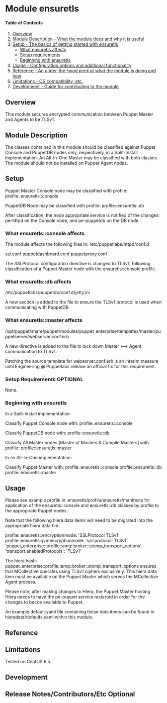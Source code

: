 # Module ensuretls

#### Table of Contents

1. [Overview](#overview)
2. [Module Description - What the module does and why it is useful](#module-description)
3. [Setup - The basics of getting started with ensuretls](#setup)
    * [What ensuretls affects](#what-ensuretls-affects)
    * [Setup requirements](#setup-requirements)
    * [Beginning with ensuretls](#beginning-with-ensuretls)
4. [Usage - Configuration options and additional functionality](#usage)
5. [Reference - An under-the-hood peek at what the module is doing and how](#reference)
5. [Limitations - OS compatibility, etc.](#limitations)
6. [Development - Guide for contributing to the module](#development)

## Overview

This module secures encrypted communication between Puppet Master and Agents to be TLSv1.

## Module Description

The classes contained in this module should be classified against Puppet Console and PuppetDB nodes only, respectively, in a Split-Install implementation.  An All-In-One Master may be classified with both classes.   The module should not be installed on Puppet Agent nodes.

## Setup

Puppet Master Console node may be classified with profile: profile::ensuretls::console

PuppetDB Node may be classified with profile: profile::ensuretls::db

After classification, the node appropriate service is notified of the changes: pe-httpd on the Console node, and pe-puppetdb on the DB node.  
 
### What ensuretls::console affects

The module affects the following files in: /etc/puppetlabs/httpd/conf.d

ssl.conf
puppetdashboard.conf
puppetproxy.conf

The SSLProtocol configuration directive is changed to TLSv1, following classification of a Puppet Master node with the ensuretls::console profile.

### What ensuretls::db affects

/etc/puppetlabs/puppetdb/conf.d/jetty.ini

A new section is added to the file to ensure the TLSv1 protocol is used when communicating with PuppetDB.

### What ensuretls::master affects

/opt/puppet/share/puppet/modules/puppet_enterprise/templates/master/puppetserver/webserver.conf.erb

A new directive is added to the file to lock down Master <--> Agent communication to TLSv1.

Patching the source template for webserver.conf.erb is an interim measure until
Engineering @ Puppetlabs release an official fix for this requirement.

### Setup Requirements **OPTIONAL**

None.

### Beginning with ensuretls

In a Split-Install implementation:

Classify Puppet Console node with: profile::ensuretls::console

Classify PuppetDB node with: profile::ensuretls::db

Classify All Master nodes [Master of Masters & Compile Masters] 
with profile: profile::ensuretls::master

In an All-In-One implementation:

Classify Puppet Master with: 
profile::ensuretls::console
profile::ensuretls::db
profile::ensuretls::master

## Usage

Please see example profile in: ensuretls/profile/ensuretls/manifests for application of the ensuretls::console and ensuretls::db classes by profile to the appropriate Puppet nodes.

Note that the following hiera data items will need to be migrated into the appropriate hiera data file.

profile::ensuretls::encryptionmode: 'SSLProtocol TLSv1'
profile::ensuretls::jvmencryptionmode: 'ssl-protocol: TLSv1'
'puppet_enterprise::profile::amq::broker::stomp_transport_options':
  'transport.enabledProtocols': 'TLSv1'

The hiera hash: puppet_enterprise::profile::amq::broker::stomp_transport_options ensures that MCollective operates using TLSv1 ciphers exclusively.  This hiera data item must be available on the Puppet Master which serves the MCollective Agent process.

Please note, after making changes to Hiera, the Puppet Master hosting Hiera needs to have the pe-puppet service restarted in order for the changes to becoe available to Puppet.


An example default.yaml file containing these data items can be found in hieradata/defaults.yaml within this module.

## Reference

## Limitations

Tested on CentOS 6.5.

## Development


## Release Notes/Contributors/Etc **Optional**

